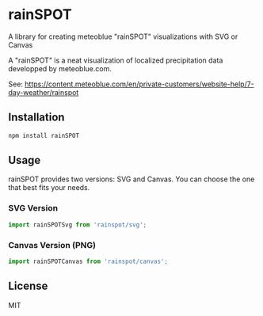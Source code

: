 # rainSPOT

A library for creating meteoblue "rainSPOT" visualizations with SVG or Canvas

A "rainSPOT" is a neat visualization of localized precipitation data developped by meteoblue.com.

See: https://content.meteoblue.com/en/private-customers/website-help/7-day-weather/rainspot


## Installation

```sh
npm install rainSPOT
```

## Usage

rainSPOT provides two versions: SVG and Canvas. You can choose the one that best fits your needs.

### SVG Version
```javascript
import rainSPOTSvg from 'rainspot/svg';
```

### Canvas Version (PNG)
```javascript
import rainSPOTCanvas from 'rainspot/canvas';
```



## License
MIT